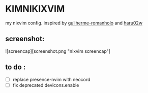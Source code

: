 # KIMNIKIXVIM

my nixvim config. inspired by [guilherme-romanholo](https://github.com/guilherme-romanholo/) and [haru02w](https://github.com/haru02w/)


## screenshot:
![screencap][screenshot.png "nixvim screencap"]

## to do : 
- [ ] replace presence-nvim with neocord
- [ ] fix deprecated devicons.enable
